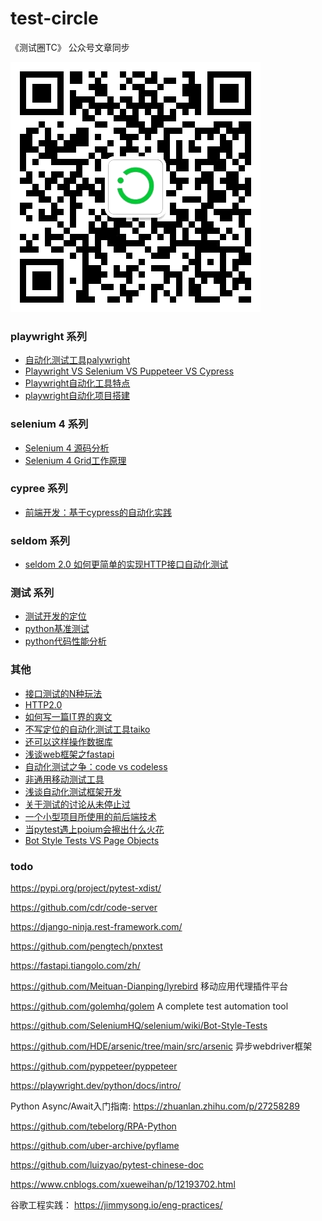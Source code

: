 # test-circle
《测试圈TC》 公众号文章同步

![](/tc.png)

### playwright 系列

* [自动化测试工具palywright](playwrigth/playwright.md)
* [Playwright VS Selenium VS Puppeteer VS Cypress](playwrigth/playwright_vs_other.md)
* [Playwright自动化工具特点](playwrigth/playwright_sample.md)
* [playwright自动化项目搭建](/playwrigth/playwright_pro.md)

### selenium 4 系列

* [Selenium 4 源码分析](selenium4/selenium_python.md)
* [Selenium 4 Grid工作原理](selenium4/selenium_grid4.md)

### cypree 系列

* [前端开发：基于cypress的自动化实践](cypress/vue-cypress.md)

### seldom 系列

* [seldom 2.0 如何更简单的实现HTTP接口自动化测试](/seldom/seldom2.0.md)


### 测试 系列

* [测试开发的定位](article/test_dev.md)
* [python基准测试](article/test_dev.md)
* [python代码性能分析](article/profile.md)

### 其他

* [接口测试的N种玩法](./article/interface_test.md)
* [HTTP2.0](./article/http2.md)
* [如何写一篇IT界的爽文](./article/test_sw.md)
* [不写定位的自动化测试工具taiko](./taiko/taiko_base.md)
* [还可以这样操作数据库](./sql/sql.md)
* [浅谈web框架之fastapi](./fastapi/fastapi.md)
* [自动化测试之争：code vs codeless](./article/codeless.md)
* [非通用移动测试工具](./article/app_test.md)
* [浅谈自动化测试框架开发](./article/test_framework.md)
* [关于测试的讨论从未停止过](./article/test_gang.md)
* [一个小型项目所使用的前后端技术](./article/Contempt_chain.md)
* [当pytest遇上poium会擦出什么火花](./seldom/pytest-seldom.md)
* [Bot Style Tests VS Page Objects](./selenium4/bot-style-test.md)


### todo

https://pypi.org/project/pytest-xdist/

https://github.com/cdr/code-server

https://django-ninja.rest-framework.com/

https://github.com/pengtech/pnxtest

https://fastapi.tiangolo.com/zh/

https://github.com/Meituan-Dianping/lyrebird  移动应用代理插件平台

https://github.com/golemhq/golem  A complete test automation tool

https://github.com/SeleniumHQ/selenium/wiki/Bot-Style-Tests

https://github.com/HDE/arsenic/tree/main/src/arsenic  异步webdriver框架

https://github.com/pyppeteer/pyppeteer

https://playwright.dev/python/docs/intro/

Python Async/Await入门指南:
https://zhuanlan.zhihu.com/p/27258289

https://github.com/tebelorg/RPA-Python

https://github.com/uber-archive/pyflame

https://github.com/luizyao/pytest-chinese-doc

https://www.cnblogs.com/xueweihan/p/12193702.html

谷歌工程实践：
https://jimmysong.io/eng-practices/

